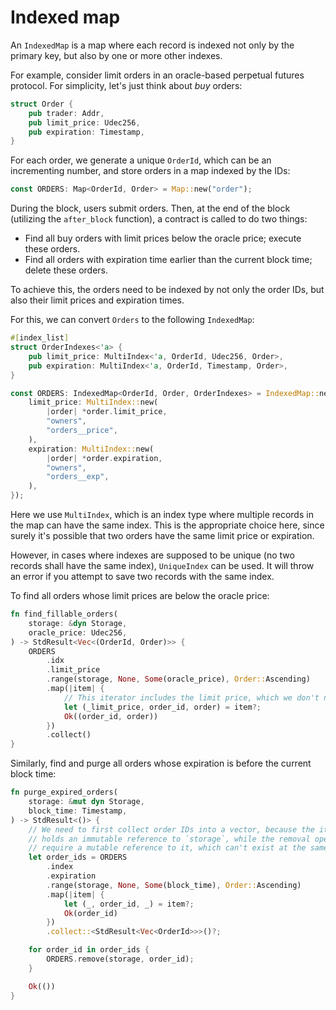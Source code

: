 # Indexed map

An `IndexedMap` is a map where each record is indexed not only by the primary key, but also by one or more other indexes.

For example, consider limit orders in an oracle-based perpetual futures protocol. For simplicity, let's just think about _buy_ orders:

```rust
struct Order {
    pub trader: Addr,
    pub limit_price: Udec256,
    pub expiration: Timestamp,
}
```

For each order, we generate a unique `OrderId`, which can be an incrementing number, and store orders in a map indexed by the IDs:

```rust
const ORDERS: Map<OrderId, Order> = Map::new("order");
```

During the block, users submit orders. Then, at the end of the block (utilizing the `after_block` function), a contract is called to do two things:

- Find all buy orders with limit prices below the oracle price; execute these orders.
- Find all orders with expiration time earlier than the current block time; delete these orders.

To achieve this, the orders need to be indexed by not only the order IDs, but also their limit prices and expiration times.

For this, we can convert `Orders` to the following `IndexedMap`:

```rust
#[index_list]
struct OrderIndexes<'a> {
    pub limit_price: MultiIndex<'a, OrderId, Udec256, Order>,
    pub expiration: MultiIndex<'a, OrderId, Timestamp, Order>,
}

const ORDERS: IndexedMap<OrderId, Order, OrderIndexes> = IndexedMap::new("orders", OrderIndexes {
    limit_price: MultiIndex::new(
        |order| *order.limit_price,
        "owners",
        "orders__price",
    ),
    expiration: MultiIndex::new(
        |order| *order.expiration,
        "owners",
        "orders__exp",
    ),
});
```

Here we use `MultiIndex`, which is an index type where multiple records in the map can have the same index. This is the appropriate choice here, since surely it's possible that two orders have the same limit price or expiration.

However, in cases where indexes are supposed to be unique (no two records shall have the same index), `UniqueIndex` can be used. It will throw an error if you attempt to save two records with the same index.

To find all orders whose limit prices are below the oracle price:

```rust
fn find_fillable_orders(
    storage: &dyn Storage,
    oracle_price: Udec256,
) -> StdResult<Vec<(OrderId, Order)>> {
    ORDERS
        .idx
        .limit_price
        .range(storage, None, Some(oracle_price), Order::Ascending)
        .map(|item| {
            // This iterator includes the limit price, which we don't need.
            let (_limit_price, order_id, order) = item?;
            Ok((order_id, order))
        })
        .collect()
}
```

Similarly, find and purge all orders whose expiration is before the current block time:

```rust
fn purge_expired_orders(
    storage: &mut dyn Storage,
    block_time: Timestamp,
) -> StdResult<()> {
    // We need to first collect order IDs into a vector, because the iteration
    // holds an immutable reference to `storage`, while the removal operations
    // require a mutable reference to it, which can't exist at the same time.
    let order_ids = ORDERS
        .index
        .expiration
        .range(storage, None, Some(block_time), Order::Ascending)
        .map(|item| {
            let (_, order_id, _) = item?;
            Ok(order_id)
        })
        .collect::<StdResult<Vec<OrderId>>>()?;

    for order_id in order_ids {
        ORDERS.remove(storage, order_id);
    }

    Ok(())
}
```
